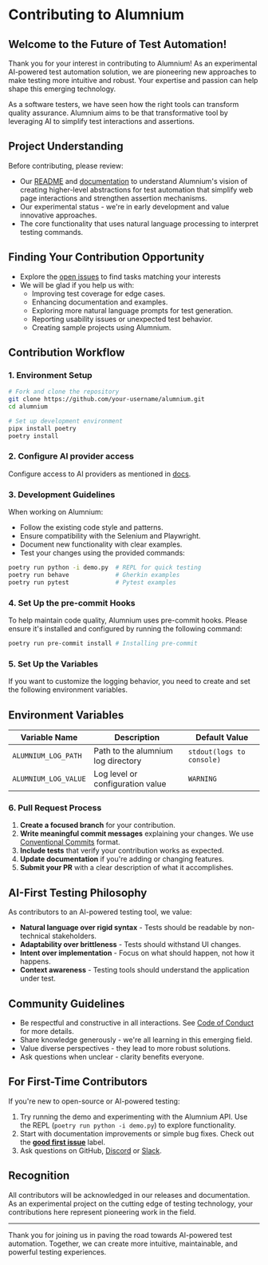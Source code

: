 # Contributing to Alumnium

## Welcome to the Future of Test Automation!

Thank you for your interest in contributing to Alumnium! As an experimental AI-powered test automation solution, we are pioneering new approaches to make testing more intuitive and robust. Your expertise and passion can help shape this emerging technology.

As a software testers, we have seen how the right tools can transform quality assurance. Alumnium aims to be that transformative tool by leveraging AI to simplify test interactions and assertions.

## Project Understanding

Before contributing, please review:

- Our [README][1] and [documentation][2] to understand Alumnium's vision of creating higher-level abstractions for test automation that simplify web page interactions and strengthen assertion mechanisms.
- Our experimental status - we're in early development and value innovative approaches.
- The core functionality that uses natural language processing to interpret testing commands.

## Finding Your Contribution Opportunity

- Explore the [open issues][3] to find tasks matching your interests
- We will be glad if you help us with:
  - Improving test coverage for edge cases.
  - Enhancing documentation and examples.
  - Exploring more natural language prompts for test generation.
  - Reporting usability issues or unexpected test behavior.
  - Creating sample projects using Alumnium.

## Contribution Workflow

### 1. Environment Setup

```bash
# Fork and clone the repository
git clone https://github.com/your-username/alumnium.git
cd alumnium

# Set up development environment
pipx install poetry
poetry install
```

### 2. Configure AI provider access

Configure access to AI providers as mentioned in [docs][4].

### 3. Development Guidelines

When working on Alumnium:

- Follow the existing code style and patterns.
- Ensure compatibility with the Selenium and Playwright.
- Document new functionality with clear examples.
- Test your changes using the provided commands:

```bash
poetry run python -i demo.py  # REPL for quick testing
poetry run behave             # Gherkin examples
poetry run pytest             # Pytest examples
```
### 4. Set Up the pre-commit Hooks
To help maintain code quality, Alumnium uses pre-commit hooks. Please ensure it's installed and configured by running the following command:

```bash
poetry run pre-commit install # Installing pre-commit 
```
### 5. Set Up the  Variables
If you want to customize the logging behavior, you need to create and set the following environment variables.
## Environment Variables

| Variable Name          | Description                          | Default Value         |
|-----------------------|------------------------------------|----------------------|
| `ALUMNIUM_LOG_PATH`    | Path to the alumnium log directory  | `stdout(logs to console)` |
| `ALUMNIUM_LOG_VALUE`   | Log level or configuration value   | `WARNING`              |



### 6. Pull Request Process

1. **Create a focused branch** for your contribution.
2. **Write meaningful commit messages** explaining your changes. We use [Conventional Commits][5] format.
3. **Include tests** that verify your contribution works as expected.
4. **Update documentation** if you're adding or changing features.
5. **Submit your PR** with a clear description of what it accomplishes.

## AI-First Testing Philosophy

As contributors to an AI-powered testing tool, we value:

- **Natural language over rigid syntax** - Tests should be readable by non-technical stakeholders.
- **Adaptability over brittleness** - Tests should withstand UI changes.
- **Intent over implementation** - Focus on what should happen, not how it happens.
- **Context awareness** - Testing tools should understand the application under test.

## Community Guidelines

- Be respectful and constructive in all interactions. See [Code of Conduct][6] for more details.
- Share knowledge generously - we're all learning in this emerging field.
- Value diverse perspectives - they lead to more robust solutions.
- Ask questions when unclear - clarity benefits everyone.

## For First-Time Contributors

If you're new to open-source or AI-powered testing:

1. Try running the demo and experimenting with the Alumnium API. Use the REPL (`poetry run python -i demo.py`) to explore functionality.
2. Start with documentation improvements or simple bug fixes. Check out the [**good first issue**][7] label.
3. Ask questions on GitHub, [Discord][8] or [Slack][9].

## Recognition

All contributors will be acknowledged in our releases and documentation. As an experimental project on the cutting edge of testing technology, your contributions here represent pioneering work in the field.

---

Thank you for joining us in paving the road towards AI-powered test automation. Together, we can create more intuitive, maintainable, and powerful testing experiences.


[1]: https://github.com/alumnium-hq/alumnium?tab=readme-ov-file
[2]: https://alumnium.ai/docs/
[3]: https://github.com/alumnium-hq/alumnium/issues
[4]: https://alumnium.ai/docs/getting-started/configuration/
[5]: https://www.conventionalcommits.org/en/v1.0.0/
[6]: ./CODE_OF_CONDUCT.md
[7]: https://github.com/alumnium-hq/alumnium/issues?q=is%3Aissue%20state%3Aopen%20label%3A%22good%20first%20issue%22
[8]: https://discord.gg/45hYBf3U
[9]: https://seleniumhq.slack.com/channels/alumnium
